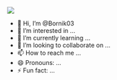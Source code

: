 ![](https://giphy.com/clips/storyful-arizona-milky-way-shooting-stars-7nMranYWvSXN8RrnSr)
- 👋 Hi, I’m @Bornik03
- 👀 I’m interested in ...
- 🌱 I’m currently learning ...
- 💞️ I’m looking to collaborate on ...
- 📫 How to reach me ...
- 😄 Pronouns: ...
- ⚡ Fun fact: ...

<!---
Bornik03/Bornik03 is a ✨ special ✨ repository because its `README.md` (this file) appears on your GitHub profile.
You can click the Preview link to take a look at your changes.
--->
